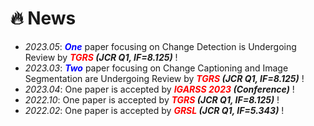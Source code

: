 # 🔥 News
- *2023.05*: ***<font color="blue">One</font>*** paper focusing on Change Detection is Undergoing Review by ***<font color="red">TGRS</font> (JCR Q1, IF=8.125)*** !
- *2023.03*: ***<font color="blue">Two</font>*** paper focusing on Change Captioning and Image Segmentation are Undergoing Review by ***<font color="red">TGRS</font> (JCR Q1, IF=8.125)*** !
- *2023.04*: One paper is accepted by ***<font color="red">IGARSS 2023</font> (Conference)*** !
- *2022.10*: One paper is accepted by ***<font color="red">TGRS</font> (JCR Q1, IF=8.125)*** !
- *2022.02*: One paper is accepted by ***<font color="red">GRSL</font> (JCR Q1, IF=5.343)*** !
